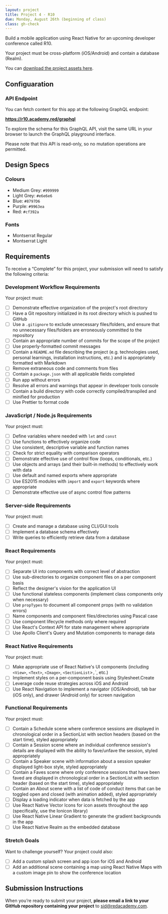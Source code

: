 ```yaml
---
layout: project
title: Project 4 - R10
due: Monday, August 26th (beginning of class)
class: gh-check
---
```


Build a mobile application using React Native for an upcoming developer conference called R10.

Your project must be cross-platform (iOS/Android) and contain a database (Realm).

You can [download the project assets here](https://s3-us-west-2.amazonaws.com/red-adp/project-files/project-04.zip).

## Configuaration

### API Endpoint

You can fetch content for this app at the following GraphQL endpoint:

**https://r10.academy.red/graphql**

To explore the schema for this GraphQL API, visit the same URL in your browser to launch the GraphQL playground interface.

Please note that this API is read-only, so no mutation operations are permitted.

## Design Specs

### Colours

- Medium Grey: `#999999`
- Light Grey: `#e6e6e6`
- Blue: `#8797D6`
- Purple: `#9963ea`
- Red: `#cf392a`

### Fonts

- Montserrat Regular
- Montserrat Light

## Requirements

To receive a “Complete” for this project, your submission will need to satisfy the following criteria:

### Development Workflow Requirements

Your project must:

- [ ] Demonstrate effective organization of the project's root directory
- [ ] Have a Git repository initialized in its root directory which is pushed to GitHub
- [ ] Use a `.gitignore` to exclude unnecessary files/folders, and ensure that no unnecessary files/folders are erroneously committed to the repository
- [ ] Contain an appropriate number of commits for the scope of the project
- [ ] Use properly-formatted commit messages
- [ ] Contain a `README.md` file describing the project (e.g. technologies used, personal learnings, installation instructions, etc.) and is appropriately formatted with Markdown
- [ ] Remove extraneous code and comments from files
- [ ] Contain a `package.json` with all applicable fields completed
- [ ] Run app without errors
- [ ] Resolve all errors and warnings that appear in developer tools console
- [ ] Contain a build directory with code correctly compiled/transpiled and minified for production
- [ ] Use Prettier to format code

### JavaScript / Node.js Requirements

Your project must:

- [ ] Define variables where needed with `let` and `const`
- [ ] Use functions to effectively organize code
- [ ] Use consistent, descriptive variable and function names
- [ ] Check for strict equality with comparison operators
- [ ] Demonstrate effective use of control flow (loops, conditionals, etc.)
- [ ] Use objects and arrays (and their built-in methods) to effectively work with data
- [ ] Use default and named exports where appropriate
- [ ] Use ES2015 modules with `import` and `export` keywords where appropriate
- [ ] Demonstrate effective use of async control flow patterns

### Server-side Requirements

Your project must:

- [ ] Create and manage a database using CLI/GUI tools
- [ ] Implement a database schema effectively
- [ ] Write queries to efficiently retrieve data from a database

### React Requirements

Your project must:

- [ ] Separate UI into components with correct level of abstraction
- [ ] Use sub-directories to organize component files on a per component basis
- [ ] Reflect the designer's vision for the application UI
- [ ] Use functional stateless components (implement class components only when necessary)
- [ ] Use `propTypes` to document all component props (with no validation errors)
- [ ] Name components and component files/directories using Pascal case
- [ ] Use component lifecycle methods only where required
- [ ] Use React's Context API for state management where appropriate
- [ ] Use Apollo Client's Query and Mutation components to manage data

### React Native Requirements

Your project must:

- [ ] Make appropriate use of React Native's UI components (including `<View>`, `<Text>`, `<Image>`, `<SectionList`>`,`<TouchableHighlight>`, etc.)
- [ ] Implement styles on a per-component basis using Stylesheet.Create
- [ ] Leverage code reuse strategies across iOS and Android
- [ ] Use React Navigation to implement a navigator (iOS/Android), tab bar (iOS only), and drawer (Android only) for screen navigation

### Functional Requirements

Your project must:

- [ ] Contain a Schedule scene where conference sessions are displayed in chronological order in a SectionList with section headers (based on the start time), styled appropriately
- [ ] Contain a Session scene where an individual conference session's details are displayed with the ability to fave/unfave the session, styled appropriately
- [ ] Contain a Speaker scene with information about a session speaker displayed light-box style, styled appropriately
- [ ] Contain a Faves scene where only conference sessions that have been faved are displayed in chronological order in a SectionList with section header (based on the start time), styled appropriately
- [ ] Contain an About scene with a list of code of conduct items that can be toggled open and closed (with animation added), styled appropriately
- [ ] Display a loading indicator when data is fetched by the app
- [ ] Use React Native Vector Icons for icon assets throughout the app (specifically, use the Ionicon library)
- [ ] Use React Native Linear Gradient to generate the gradient backgrounds in the app
- [ ] Use React Native Realm as the embedded database

### Stretch Goals

Want to challenge yourself? Your project could also:

- [ ] Add a custom splash screen and app icon for iOS and Android
- [ ] Add an additional scene containing a map using React Native Maps with a custom image pin to show the conference location

## Submission Instructions

When you’re ready to submit your project, **please email a link to your GitHub repository containing your project** to sid@redacademy.com.
